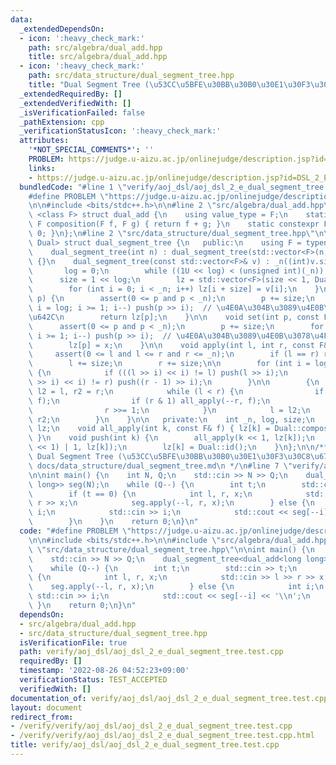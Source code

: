 ```yaml
---
data:
  _extendedDependsOn:
  - icon: ':heavy_check_mark:'
    path: src/algebra/dual_add.hpp
    title: src/algebra/dual_add.hpp
  - icon: ':heavy_check_mark:'
    path: src/data_structure/dual_segment_tree.hpp
    title: "Dual Segment Tree (\u53CC\u5BFE\u30BB\u30B0\u30E1\u30F3\u30C8\u6728)"
  _extendedRequiredBy: []
  _extendedVerifiedWith: []
  _isVerificationFailed: false
  _pathExtension: cpp
  _verificationStatusIcon: ':heavy_check_mark:'
  attributes:
    '*NOT_SPECIAL_COMMENTS*': ''
    PROBLEM: https://judge.u-aizu.ac.jp/onlinejudge/description.jsp?id=DSL_2_E
    links:
    - https://judge.u-aizu.ac.jp/onlinejudge/description.jsp?id=DSL_2_E
  bundledCode: "#line 1 \"verify/aoj_dsl/aoj_dsl_2_e_dual_segment_tree.test.cpp\"\n\
    #define PROBLEM \"https://judge.u-aizu.ac.jp/onlinejudge/description.jsp?id=DSL_2_E\"\
    \n\n#include <bits/stdc++.h>\n\n#line 2 \"src/algebra/dual_add.hpp\"\n\ntemplate\
    \ <class F> struct dual_add {\n    using value_type = F;\n    static constexpr\
    \ F composition(F f, F g) { return f + g; }\n    static constexpr F id() { return\
    \ 0; }\n};\n#line 2 \"src/data_structure/dual_segment_tree.hpp\"\n\ntemplate <class\
    \ Dual> struct dual_segment_tree {\n   public:\n    using F = typename Dual::value_type;\n\
    \    dual_segment_tree(int n) : dual_segment_tree(std::vector<F>(n, Dual::id()))\
    \ {}\n    dual_segment_tree(const std::vector<F>& v) : _n((int)v.size()) {\n \
    \       log = 0;\n        while ((1U << log) < (unsigned int)(_n)) log++;\n  \
    \      size = 1 << log;\n        lz = std::vector<F>(size << 1, Dual::id());\n\
    \        for (int i = 0; i < _n; i++) lz[i + size] = v[i];\n    }\n\n    F operator[](int\
    \ p) {\n        assert(0 <= p and p < _n);\n        p += size;\n        for (int\
    \ i = log; i >= 1; i--) push(p >> i);  // \u4E0A\u304B\u3089\u4E0B\u3078\u4F1D\
    \u642C\n        return lz[p];\n    }\n\n    void set(int p, const F& x) {\n  \
    \      assert(0 <= p and p < _n);\n        p += size;\n        for (int i = log;\
    \ i >= 1; i--) push(p >> i);  // \u4E0A\u304B\u3089\u4E0B\u3078\u4F1D\u642C\n\
    \        lz[p] = x;\n    }\n\n    void apply(int l, int r, const F& f) {\n   \
    \     assert(0 <= l and l <= r and r <= _n);\n        if (l == r) return;\n\n\
    \        l += size;\n        r += size;\n\n        for (int i = log; i >= 1; i--)\
    \ {\n            if (((l >> i) << i) != l) push(l >> i);\n            if (((r\
    \ >> i) << i) != r) push((r - 1) >> i);\n        }\n\n        {\n            int\
    \ l2 = l, r2 = r;\n            while (l < r) {\n                if (l & 1) all_apply(l++,\
    \ f);\n                if (r & 1) all_apply(--r, f);\n                l >>= 1;\n\
    \                r >>= 1;\n            }\n            l = l2;\n            r =\
    \ r2;\n        }\n    }\n\n   private:\n    int _n, log, size;\n    std::vector<F>\
    \ lz;\n    void all_apply(int k, const F& f) { lz[k] = Dual::composition(f, lz[k]);\
    \ }\n    void push(int k) {\n        all_apply(k << 1, lz[k]);\n        all_apply((k\
    \ << 1) | 1, lz[k]);\n        lz[k] = Dual::id();\n    }\n};\n\n/**\n * @brief\
    \ Dual Segment Tree (\u53CC\u5BFE\u30BB\u30B0\u30E1\u30F3\u30C8\u6728)\n * @docs\
    \ docs/data_structure/dual_segment_tree.md\n */\n#line 7 \"verify/aoj_dsl/aoj_dsl_2_e_dual_segment_tree.test.cpp\"\
    \n\nint main() {\n    int N, Q;\n    std::cin >> N >> Q;\n    dual_segment_tree<dual_add<long\
    \ long>> seg(N);\n    while (Q--) {\n        int t;\n        std::cin >> t;\n\
    \        if (t == 0) {\n            int l, r, x;\n            std::cin >> l >>\
    \ r >> x;\n            seg.apply(--l, r, x);\n        } else {\n            int\
    \ i;\n            std::cin >> i;\n            std::cout << seg[--i] << '\\n';\n\
    \        }\n    }\n    return 0;\n}\n"
  code: "#define PROBLEM \"https://judge.u-aizu.ac.jp/onlinejudge/description.jsp?id=DSL_2_E\"\
    \n\n#include <bits/stdc++.h>\n\n#include \"src/algebra/dual_add.hpp\"\n#include\
    \ \"src/data_structure/dual_segment_tree.hpp\"\n\nint main() {\n    int N, Q;\n\
    \    std::cin >> N >> Q;\n    dual_segment_tree<dual_add<long long>> seg(N);\n\
    \    while (Q--) {\n        int t;\n        std::cin >> t;\n        if (t == 0)\
    \ {\n            int l, r, x;\n            std::cin >> l >> r >> x;\n        \
    \    seg.apply(--l, r, x);\n        } else {\n            int i;\n           \
    \ std::cin >> i;\n            std::cout << seg[--i] << '\\n';\n        }\n   \
    \ }\n    return 0;\n}\n"
  dependsOn:
  - src/algebra/dual_add.hpp
  - src/data_structure/dual_segment_tree.hpp
  isVerificationFile: true
  path: verify/aoj_dsl/aoj_dsl_2_e_dual_segment_tree.test.cpp
  requiredBy: []
  timestamp: '2022-08-26 04:52:23+09:00'
  verificationStatus: TEST_ACCEPTED
  verifiedWith: []
documentation_of: verify/aoj_dsl/aoj_dsl_2_e_dual_segment_tree.test.cpp
layout: document
redirect_from:
- /verify/verify/aoj_dsl/aoj_dsl_2_e_dual_segment_tree.test.cpp
- /verify/verify/aoj_dsl/aoj_dsl_2_e_dual_segment_tree.test.cpp.html
title: verify/aoj_dsl/aoj_dsl_2_e_dual_segment_tree.test.cpp
---
```

